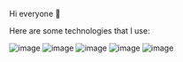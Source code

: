  Hi everyone 👋

Here are some technologies that I use:

![image](https://user-images.githubusercontent.com/72744818/149257883-ce08fb44-f0e6-4532-95f2-259b6c16eeb9.png)
![image](https://user-images.githubusercontent.com/72744818/149258279-dac149c3-ad1c-46a1-8179-64abe9b3ecd6.png)
![image](https://user-images.githubusercontent.com/72744818/149258775-71937bf0-905c-4262-903f-38b1764c90ac.png)
![image](https://user-images.githubusercontent.com/72744818/149258844-019fe9af-1624-4dce-9078-4e80a82f7dc1.png)
![image](https://user-images.githubusercontent.com/72744818/149258896-3fc1599c-03ee-4571-8a66-6953bb310290.png)


